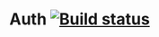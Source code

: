 # Auth [![Build status](https://ci.appveyor.com/api/projects/status/5mbl7b26m9rhf3ms?svg=true)](https://ci.appveyor.com/project/Tanya-ui-hub/auth)